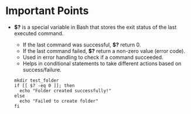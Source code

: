 # Important Points

- **$?** is a special variable in Bash that stores the exit status of the last executed command.
  - If the last command was successful, **$?** return 0.
  - If the last command failed, **$?** return a non-zero value (error code).
  - Used in error handling to check if a command succeeded.
  - Helps in conditional statements to take different actions based on success/failure.

  ```
  mkdir test_folder
  if [[ $? -eq 0 ]]; then
    echo "Folder created successfully!"
  else 
    echo "Failed to create folder"
  fi
  ```
